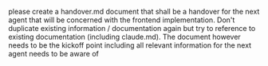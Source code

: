 please create a handover.md document that shall be a handover for the next agent that will be concerned with the 
  frontend implementation. Don't duplicate existing information / documentation again but try to reference to existing 
  documentation (including claude.md). The document however needs to be the kickoff point including all relevant information for
   the next agent needs to be aware of